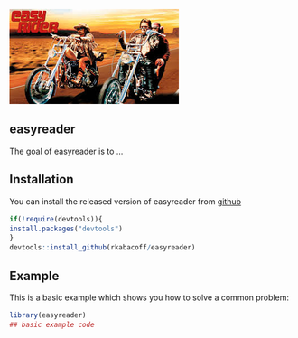 ![easy reader](EasyRider.jpg)

## easyreader

<!-- badges: start -->
<!-- badges: end -->

The goal of easyreader is to ...

## Installation

You can install the released version of easyreader from [github](https://github.com)

``` r
if(!require(devtools)){
install.packages("devtools")
}
devtools::install_github(rkabacoff/easyreader)
```

## Example

This is a basic example which shows you how to solve a common problem:

``` r
library(easyreader)
## basic example code
```

